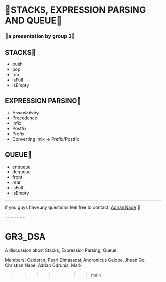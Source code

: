 # 👋STACKS, EXPRESSION PARSING AND QUEUE👋
### 🌟a presentation by group 3🌟


## STACKS🌟
- push
- pop
- top
- isFull
- isEmpty


## EXPRESSION PARSING🌟
 - Associativity
 - Precedence
 - Infix
 - Postfix
 - Prefix
 - Converting Infix -> Prefix/Postfix


## QUEUE🌟
- enqueue
- dequeue
- front
- rear
- isFull
- isEmpty

---

if you guys have any questions feel free to contact:
[Adrian Naoe](https://www.facebook.com/tyla.naoe.24) 🌟

=======
# GR3_DSA
A discussion about Stacks, Expression Parsing, Queue

Members:
Calderon, Pearl
Dimasacat, Andronicus
Galope, Jhean
Go, Christian
Naoe, Adrian
Odrunia, Mark
>>>>>>> main
